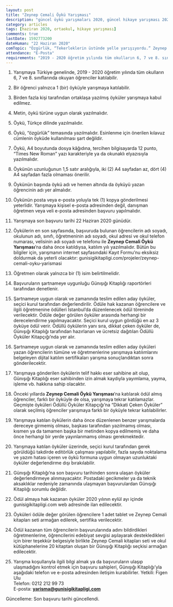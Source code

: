 ```yaml
---
layout: post
title: "Zeynep Cemali Öykü Yarışması"
description: "güncel öykü yarışmaları 2020, güncel hikaye yarışması 2020, ödüllü yarışmalar 2020"
category: articles
tags: [haziran 2020, ortaokul, hikaye yarışması]
comments: true
lastDate: 1592773200
dateHuman: "22 Haziran 2020"
comTopic: "Özgürlük, “Tekerleklerin üstünde yelle yarışıyordu.” Zeynep Cemali’nin Patenli Kız kitabından."
attendance: "E-Posta"
requirements: "2019 - 2020 öğretim yılında tüm okulların 6, 7 ve 8. sınıflarında okuyan öğrenciler katılabilir."  
---
```


1. Yarışmaya Türkiye genelinde, 2019 - 2020 öğretim yılında tüm okulların 6, 7 ve 8. sınıflarında okuyan öğrenciler katılabilir.
2. Bir öğrenci yalnızca 1 (bir) öyküyle yarışmaya katılabilir.
3. Birden fazla kişi tarafından ortaklaşa yazılmış öyküler yarışmaya kabul edilmez.
4. Metin, öykü türüne uygun olarak yazılmalıdır.
5. Öykü, Türkçe dilinde yazılmalıdır.
6. Öykü, “özgürlük” temasında yazılmalıdır. Esinlenme için önerilen kılavuz cümlenin öyküde kullanılması şart değildir.

7. Öykü, A4 boyutunda dosya kâğıdına, tercihen bilgisayarda 12 punto, “Times New Roman” yazı karakteriyle ya da okunaklı elyazısıyla yazılmalıdır.
8. Öykünün uzunluğunun 1,5 satır aralığıyla, iki (2) A4 sayfadan az, dört (4) A4 sayfadan fazla olmaması önerilir.
9. Öykünün başında öykü adı ve hemen altında da öyküyü yazan öğrencinin adı yer almalıdır.
10. Öykünün posta veya e-posta yoluyla tek (1) kopya gönderilmesi yeterlidir. Yarışmaya kişisel e-posta adresinden değil, danışman öğretmen veya veli e-posta adresinden başvuru yapılmalıdır.
11. Yarışmaya son başvuru tarihi 22 Haziran 2020 günüdür.
12. Öykülerin en son sayfasında, başvuruda bulunan öğrencilerin adı soyadı, okulunun adı, sınıfı, öğretmeninin adı soyadı, okul adresi ve okul telefon numarası, velisinin adı soyadı ve telefonu ile **Zeynep Cemali Öykü Yarışması**’na daha önce katıldıysa, katılım yılı yazılmalıdır. Bütün bu bilgiler için, yarışmanın internet sayfasındaki Kayıt Formu’nu eksiksiz doldurmak da yeterli olacaktır: gunisigikitapligi.com/projeler/zeynep-cemali-oyku-yarismasi
13. Öğretmen olarak yalnızca bir (1) isim belirtilmelidir.
14. Başvuruların şartnameye uygunluğu Günışığı Kitaplığı raportörleri tarafından denetlenir.
15. Şartnameye uygun olarak ve zamanında teslim edilen aday öyküler, seçici kurul tarafından değerlendirilir. Ödüle hak kazanan öğrencilere ve ilgili öğretmenine ödülleri İstanbul’da düzenlenecek ödül töreninde verilecektir. Ödüle değer görülen öyküler arasında herhangi bir derecelendirme yapılmayacaktır. Seçici kurul uygun gördüğü en az 3 öyküye ödül verir. Ödüllü öykülerin yanı sıra, dikkat çeken öyküler de, Günışığı Kitaplığı tarafından hazırlanan ve ücretsiz
dağıtılan Ödüllü Öyküler Kitapçığı’nda yer alır.
16. Şartnameye uygun olarak ve zamanında teslim edilen aday öyküleri yazan öğrencilerin tümüne ve öğretmenlerine yarışmaya katılımlarını belgeleyen dijital katılım sertifikaları yarışma sonuçlandıktan sonra gönderilecektir.
17. Yarışmaya gönderilen öykülerin telif hakkı eser sahibine ait olup, Günışığı Kitaplığı eser sahibinden izin almak kaydıyla yayımlama, yayma, işleme vb. hakkına sahip olacaktır.
18. Önceki yıllarda **Zeynep Cemali Öykü Yarışması**’na katılarak ödül almış öğrenciler, farklı bir öyküyle de olsa, yarışmaya tekrar katılamazlar. Geçmişte öyküleri Ödüllü Öyküler Kitapçığı’na “Dikkati Çeken Öyküler” olarak seçilmiş öğrenciler yarışmaya farklı bir öyküyle tekrar katılabilirler.
19. Yarışmaya katılan öykülerin daha önce düzenlenen benzer yarışmalarda dereceye girmemiş olması, başkası tarafından yazılmamış olması, kısmen ya da tamamen başka bir metinden kopya edilmemiş ve daha önce herhangi bir yerde yayınlanmamış olması gerekmektedir.
20. Yarışmaya katılan öyküler üzerinde, seçici kurul tarafından gerek görüldüğü takdirde editörlük çalışması yapılabilir, fazla sayıda noktalama ve yazım hatası içeren ve öykü formuna uygun olmayan uzunluktaki öyküler değerlendirme dışı bırakılabilir.
21. Günışığı Kitaplığı’na son başvuru tarihinden sonra ulaşan öyküler değerlendirmeye alınmayacaktır. Postadaki gecikmeler ya da teknik aksaklıklar nedeniyle zamanında ulaşmayan başvurulardan Günışığı Kitaplığı sorumlu değildir.
22. Ödül almaya hak kazanan öyküler 2020 yılının eylül ayı içinde gunisigikitapligi.com web adresinde ilan edilecektir.
23. Öyküleri ödüle değer görülen öğrencilere 1 adet tablet ve Zeynep Cemali kitapları seti armağan edilerek, sertifika verilecektir.
24. Ödül kazanan tüm öğrencilerin başvurularında adını bildirdikleri öğretmenlerine, öğrencilerini edebiyat sevgisi aşılayarak destekledikleri için birer teşekkür belgesiyle birlikte Zeynep Cemali kitapları seti ve okul kütüphanelerine 20 kitaptan oluşan bir Günışığı Kitaplığı seçkisi armağan edilecektir.
25. Yarışma koşullarıyla ilgili bilgi almak ya da başvuruların ulaşıp ulaşmadığını kontrol etmek için başvuru sahipleri, Günışığı Kitaplığı’yla aşağıdaki telefon ve e-posta adresinden iletişim kurabilirler.
Yetkili: Figen Ulu  
Telefon: 0212 212 99 73  
E-posta: **yarisma@gunisigikitapligi.com**  

Güncelleme: Son başvuru tarihi güncellendi.